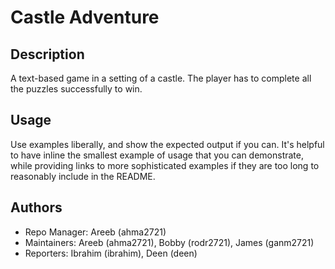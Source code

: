 # Castle Adventure



## Description
A text-based game in a setting of a castle. The player has to complete all the puzzles successfully to win.

## Usage
Use examples liberally, and show the expected output if you can. It's helpful to have inline the smallest example of usage that you can demonstrate, while providing links to more sophisticated examples if they are too long to reasonably include in the README.

## Authors

- Repo Manager: Areeb (ahma2721)
- Maintainers: Areeb (ahma2721), Bobby (rodr2721), James (ganm2721)
- Reporters: Ibrahim (ibrahim), Deen (deen)
